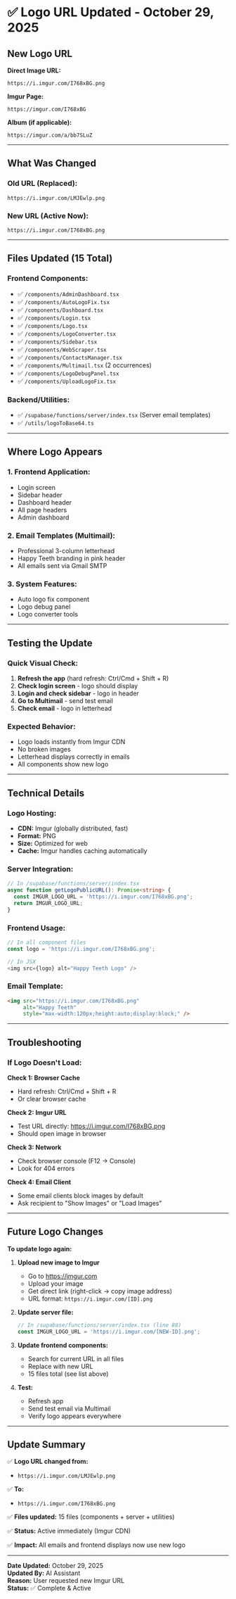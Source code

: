 # ✅ Logo URL Updated - October 29, 2025

## New Logo URL

**Direct Image URL:**
```
https://i.imgur.com/I768xBG.png
```

**Imgur Page:**
```
https://imgur.com/I768xBG
```

**Album (if applicable):**
```
https://imgur.com/a/bb7SLuZ
```

---

## What Was Changed

### Old URL (Replaced):
```
https://i.imgur.com/LMJEwlp.png
```

### New URL (Active Now):
```
https://i.imgur.com/I768xBG.png
```

---

## Files Updated (15 Total)

### Frontend Components:
- ✅ `/components/AdminDashboard.tsx`
- ✅ `/components/AutoLogoFix.tsx`
- ✅ `/components/Dashboard.tsx`
- ✅ `/components/Login.tsx`
- ✅ `/components/Logo.tsx`
- ✅ `/components/LogoConverter.tsx`
- ✅ `/components/Sidebar.tsx`
- ✅ `/components/WebScraper.tsx`
- ✅ `/components/ContactsManager.tsx`
- ✅ `/components/Multimail.tsx` (2 occurrences)
- ✅ `/components/LogoDebugPanel.tsx`
- ✅ `/components/UploadLogoFix.tsx`

### Backend/Utilities:
- ✅ `/supabase/functions/server/index.tsx` (Server email templates)
- ✅ `/utils/logoToBase64.ts`

---

## Where Logo Appears

### 1. **Frontend Application:**
- Login screen
- Sidebar header
- Dashboard header
- All page headers
- Admin dashboard

### 2. **Email Templates (Multimail):**
- Professional 3-column letterhead
- Happy Teeth branding in pink header
- All emails sent via Gmail SMTP

### 3. **System Features:**
- Auto logo fix component
- Logo debug panel
- Logo converter tools

---

## Testing the Update

### Quick Visual Check:
1. **Refresh the app** (hard refresh: Ctrl/Cmd + Shift + R)
2. **Check login screen** - logo should display
3. **Login and check sidebar** - logo in header
4. **Go to Multimail** - send test email
5. **Check email** - logo in letterhead

### Expected Behavior:
- Logo loads instantly from Imgur CDN
- No broken images
- Letterhead displays correctly in emails
- All components show new logo

---

## Technical Details

### Logo Hosting:
- **CDN:** Imgur (globally distributed, fast)
- **Format:** PNG
- **Size:** Optimized for web
- **Cache:** Imgur handles caching automatically

### Server Integration:
```typescript
// In /supabase/functions/server/index.tsx
async function getLogoPublicURL(): Promise<string> {
  const IMGUR_LOGO_URL = 'https://i.imgur.com/I768xBG.png';
  return IMGUR_LOGO_URL;
}
```

### Frontend Usage:
```typescript
// In all component files
const logo = 'https://i.imgur.com/I768xBG.png';

// In JSX
<img src={logo} alt="Happy Teeth Logo" />
```

### Email Template:
```html
<img src="https://i.imgur.com/I768xBG.png" 
     alt="Happy Teeth" 
     style="max-width:120px;height:auto;display:block;" />
```

---

## Troubleshooting

### If Logo Doesn't Load:

**Check 1: Browser Cache**
- Hard refresh: Ctrl/Cmd + Shift + R
- Or clear browser cache

**Check 2: Imgur URL**
- Test URL directly: https://i.imgur.com/I768xBG.png
- Should open image in browser

**Check 3: Network**
- Check browser console (F12 → Console)
- Look for 404 errors

**Check 4: Email Client**
- Some email clients block images by default
- Ask recipient to "Show Images" or "Load Images"

---

## Future Logo Changes

**To update logo again:**

1. **Upload new image to Imgur**
   - Go to https://imgur.com
   - Upload your image
   - Get direct link (right-click → copy image address)
   - URL format: `https://i.imgur.com/[ID].png`

2. **Update server file:**
   ```typescript
   // In /supabase/functions/server/index.tsx (line 88)
   const IMGUR_LOGO_URL = 'https://i.imgur.com/[NEW-ID].png';
   ```

3. **Update frontend components:**
   - Search for current URL in all files
   - Replace with new URL
   - 15 files total (see list above)

4. **Test:**
   - Refresh app
   - Send test email via Multimail
   - Verify logo appears everywhere

---

## Update Summary

✅ **Logo URL changed from:**
   - `https://i.imgur.com/LMJEwlp.png`
   
✅ **To:**
   - `https://i.imgur.com/I768xBG.png`

✅ **Files updated:** 15 files (components + server + utilities)

✅ **Status:** Active immediately (Imgur CDN)

✅ **Impact:** All emails and frontend displays now use new logo

---

**Date Updated:** October 29, 2025  
**Updated By:** AI Assistant  
**Reason:** User requested new Imgur URL  
**Status:** ✅ Complete & Active
